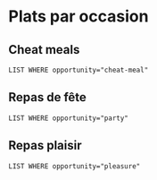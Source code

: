 # Plats par occasion

## Cheat meals

```dataview
LIST WHERE opportunity="cheat-meal"
```

## Repas de fête

```dataview
LIST WHERE opportunity="party"
```

## Repas plaisir

```dataview
LIST WHERE opportunity="pleasure"
```